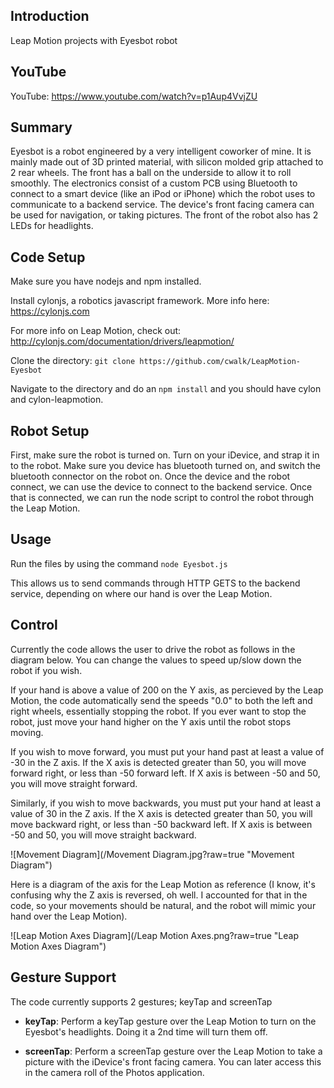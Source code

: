 ## Introduction

Leap Motion projects with Eyesbot robot

## YouTube

YouTube: https://www.youtube.com/watch?v=p1Aup4VvjZU

## Summary

Eyesbot is a robot engineered by a very intelligent coworker of mine. It is mainly made out of 3D printed material, with silicon molded grip attached to 2 rear wheels. The front has a ball on the underside to allow it to roll smoothly. The electronics consist of a custom PCB using Bluetooth to connect to a smart device (like an iPod or iPhone) which the robot uses to communicate to a backend service. The device's front facing camera can be used for navigation, or taking pictures. The front of the robot also has 2 LEDs for headlights.

## Code Setup

Make sure you have nodejs and npm installed.

Install cylonjs, a robotics javascript framework. More info here: https://cylonjs.com

For more info on Leap Motion, check out: http://cylonjs.com/documentation/drivers/leapmotion/

Clone the directory: `git clone https://github.com/cwalk/LeapMotion-Eyesbot`

Navigate to the directory and do an `npm install` and you should have cylon and cylon-leapmotion.

## Robot Setup

First, make sure the robot is turned on. Turn on your iDevice, and strap it in to the robot. Make sure you device has bluetooth turned on, and switch the bluetooth connector on the robot on. Once the device and the robot connect, we can use the device to connect to the backend service. Once that is connected, we can run the node script to control the robot through the Leap Motion.

## Usage

Run the files by using the command `node Eyesbot.js`

This allows us to send commands through HTTP GETS to the backend service, depending on where our hand is over the Leap Motion. 

## Control

Currently the code allows the user to drive the robot as follows in the diagram below. You can change the values to speed up/slow down the robot if you wish.

If your hand is above a value of 200 on the Y axis, as percieved by the Leap Motion, the code automatically send the speeds "0.0" to both the left and right wheels, essentially stopping the robot. If you ever want to stop the robot, just move your hand higher on the Y axis until the robot stops moving.

If you wish to move forward, you must put your hand past at least a value of -30 in the Z axis. If the X axis is detected greater than 50, you will move forward right, or less than -50 forward left. If X axis is between -50 and 50, you will move straight forward.

Similarly, if you wish to move backwards, you must put your hand at least a value of 30 in the Z axis. If the X axis is detected greater than 50, you will move backward right, or less than -50 backward left. If X axis is between -50 and 50, you will move straight backward.

![Movement Diagram](/Movement Diagram.jpg?raw=true "Movement Diagram")

Here is a diagram of the axis for the Leap Motion as reference (I know, it's confusing why the Z axis is reversed, oh well. I accounted for that in the code, so your movements should be natural, and the robot will mimic your hand over the Leap Motion).

![Leap Motion Axes Diagram](/Leap Motion Axes.png?raw=true "Leap Motion Axes Diagram")

## Gesture Support

The code currently supports 2 gestures; keyTap and screenTap

- **keyTap**: Perform a keyTap gesture over the Leap Motion to turn on the Eyesbot's headlights. Doing it a 2nd time will turn them off.

- **screenTap**: Perform a screenTap gesture over the Leap Motion to take a picture with the iDevice's front facing camera. You can later access this in the camera roll of the Photos application. 
